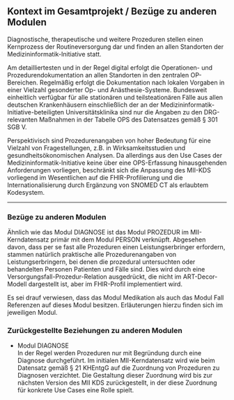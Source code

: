 ## Kontext im Gesamtprojekt / Bezüge zu anderen Modulen

Diagnostische, therapeutische und weitere Prozeduren stellen einen Kernprozess der Routineversorgung dar und finden an allen Standorten der Medizininformatik-Initiative statt. 

Am detailliertesten und in der Regel digital erfolgt die Operationen- und Prozedurendokumentation an allen Standorten in den zentralen OP-Bereichen. Regelmäßig erfolgt die Dokumentation nach lokalen Vorgaben in einer Vielzahl gesonderter Op- und Anästhesie-Systeme. Bundesweit einheitlich verfügbar für alle stationären und teilsteationären Fälle aus allen deutschen Krankenhäusern einschließlich der an der Medizininformatik-Initiative-beteiligten Universitätsklinika sind nur die Angaben zu den DRG-relevanten Maßnahmen in der Tabelle OPS des Datensatzes gemäß § 301 SGB V.


Perspektivisch sind Prozedurenangaben von hoher Bedeutung für eine Vielzahl von Fragestellungen, z.B. in Wirksamkeitsstudien und gesundheitsökonomischen Analysen. Da allerdings aus den Use Cases der Medizininformatik-Initiative keine über eine OPS-Erfassung hinausgehenden Anforderungen vorliegen, beschränkt sich die Anpassung des MII-KDS vorliegend im Wesentlichen auf die FHIR-Profilierung und die Internationalisierung durch Ergänzung von SNOMED CT als erlaubtem Kodesystem.

---
### Bezüge zu anderen Modulen


Ähnlich wie das Modul DIAGNOSE ist das Modul PROZEDUR im MII-Kerndatensatz primär mit dem Modul PERSON verknüpft. 
Abgesehen davon, dass per se fast alle Prozeduren einen Leistungserbringer erfordern, stammen natürlich praktische alle Prozedurenangaben von Leistungserbringern, bei denen die prozedural untersuchten oder behandelten Personen Patienten und Fälle sind.
Dies wird durch eine Versorgungsfall-Prozedur-Relation ausgedrückt, die nicht im ART-Decor-Modell dargestellt ist, aber im FHIR-Profil implementiert wird.

Es sei drauf verwiesen, dass das Modul Medikation als auch das Modul Fall Referenzen auf dieses Modul besitzen. Erläuterungen hierzu finden sich im jeweiligen Modul.

### Zurückgestellte Beziehungen zu anderen Modulen

* Modul DIAGNOSE <br> In der Regel werden Prozeduren nur mit Begründung durch eine Diagnose durchgeführt. Im initialen MII-Kerndatensatz wird wie beim Datensatz gemäß § 21 KHEntgG auf die Zuordnung von Prozeduren zu Diagnosen verzichtet. Die Gestaltung dieser Zuordnung wird bis zur nächsten Version des MII KDS zurückgestellt, in der diese Zuordnung für konkrete Use Cases eine Rolle spielt.

